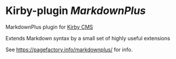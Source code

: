 # Kirby-plugin *MarkdownPlus*

MarkdownPlus plugin for [Kirby CMS](https://getkirby.com/)

Extends Markdown syntax by a small set of highly useful extensions

See <https://pagefactory.info/markdownplus/> for info.

